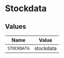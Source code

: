 # Stockdata


## Values

| Name        | Value       |
| ----------- | ----------- |
| `STOCKDATA` | stockdata   |